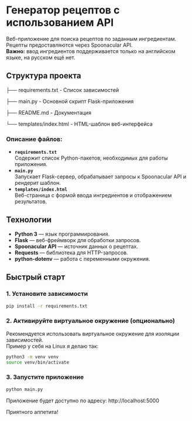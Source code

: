 # Генератор рецептов с использованием API

Веб-приложение для поиска рецептов по заданным ингредиентам. Рецепты предоставляются через Spoonacular API.  
**Важно:** ввод ингредиентов поддерживается только на английском языке, на русском ещё нет.


## Структура проекта

├── requirements.txt - Список зависимостей

├── main.py - Основной скрипт Flask-приложения

├── README.md - Документация

└── templates/index.html - HTML-шаблон веб-интерфейса


### Описание файлов:
- **`requirements.txt`**  
  Содержит список Python-пакетов, необходимых для работы приложения.
- **`main.py`**  
  Запускает Flask-сервер, обрабатывает запросы к Spoonacular API и рендерит шаблон.
- **`templates/index.html`**  
  Веб-страница с формой ввода ингредиентов и отображением результатов.

## Технологии

- **Python 3** — язык программирования.
- **Flask** — веб-фреймворк для обработки запросов.
- **Spoonacular API** — источник данных о рецептах.
- **Requests** — библиотека для HTTP-запросов.
- **python-dotenv** — работа с переменными окружения.

## Быстрый старт

### 1. Установите зависимости

```bash
pip install -r requirements.txt
```

### 2. Активируйте виртуальное окружение (опционально)

Рекомендуется использовать виртуальное окружение для изоляции зависимостей.  
Пример у себя на Linux я делаю так:
```bash
python3 -m venv venv
source venv/bin/activate
```

### 3. Запустите приложение

```bash
python main.py
```

Приложение будет доступно по адресу: http://localhost:5000

Приятного аппетита!



